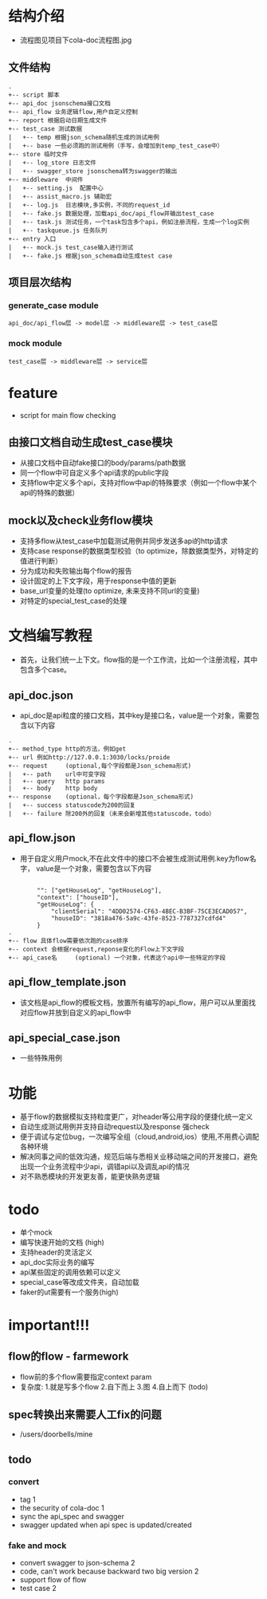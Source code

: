 # 结构介绍
- 流程图见项目下cola-doc流程图.jpg

## 文件结构 
```
.
+-- script 脚本
+-- api_doc jsonschema接口文档
+-- api_flow 业务逻辑flow,用户自定义控制 
+-- report 根据启动日期生成文件
+-- test_case 测试数据
|   +-- temp 根据json_schema随机生成的测试用例
|   +-- base 一些必须跑的测试用例（手写，会增加到temp_test_case中）
+-- store 临时文件
|   +-- log_store 日志文件
|   +-- swagger_store jsonschema转为swagger的输出
+-- middleware  中间件
|   +-- setting.js  配置中心
|   +-- assist_macro.js 辅助宏
|   +-- log.js  日志模块,多实例，不同的request_id
|   +-- fake.js 数据处理，加载api_doc/api_flow并输出test_case
|   +-- task.js 测试任务，一个task包含多个api，例如注册流程，生成一个log实例
|   +-- taskqueue.js 任务队列
+-- entry 入口
|   +-- mock.js test_case输入进行测试
|   +-- fake.js 根据json_schema自动生成test case
```

## 项目层次结构
### generate_case module
```
api_doc/api_flow层 -> model层 -> middleware层 -> test_case层           
```
### mock module
```
test_case层 -> middleware层 -> service层           
```

# feature
- script for main flow checking

## 由接口文档自动生成test_case模块
- 从接口文档中自动fake接口的body/params/path数据
- 同一个flow中可自定义多个api请求的public字段
- 支持flow中定义多个api，支持对flow中api的特殊要求（例如一个flow中某个api的特殊的数据）

## mock以及check业务flow模块
- 支持多flow从test_case中加载测试用例并同步发送多api的http请求
- 支持case response的数据类型校验（to optimize，除数据类型外，对特定的值进行判断）
- 分为成功和失败输出每个flow的报告
- 设计固定的上下文字段，用于response中值的更新 
- base_url变量的处理(to optimize, 未来支持不同url的变量)
- 对特定的special_test_case的处理

# 文档编写教程
- 首先，让我们统一上下文。flow指的是一个工作流，比如一个注册流程，其中包含多个case。

## api_doc.json
- api_doc是api粒度的接口文档，其中key是接口名，value是一个对象，需要包含以下内容
```
.
+-- method_type http的方法，例如get
+-- url 例如http://127.0.0.1:3030/locks/proide
+-- request     (optional,每个字段都是Json_schema形式)
|   +-- path    url中可变字段
|   +-- query   http params
|   +-- body    http body
+-- response    (optional，每个字段都是Json_schema形式)
|   +-- success statuscode为200的回复
|   +-- failure 除200外的回复（未来会新增其他statuscode，todo）
```

## api_flow.json
- 用于自定义用户mock,不在此文件中的接口不会被生成测试用例.key为flow名字， value是一个对象，需要包含以下内容
```

        "": ["getHouseLog", "getHouseLog"],
        "context": ["houseID"],
        "getHouseLog": {
            "clientSerial": "4DD02574-CF63-4BEC-B3BF-75CE3ECAD057",
            "houseID": "3818a476-5a9c-43fe-8523-7787327cdfd4"
        }
.
+-- flow 具体flow需要依次跑的case排序
+-- context 会根据request,reponse变化的Flow上下文字段
+-- api_case名     (optional) 一个对象，代表这个api中一些特定的字段
```

## api_flow_template.json
- 该文档是api_flow的模板文档，放置所有编写的api_flow，用户可以从里面找对应flow并放到自定义的api_flow中

## api_special_case.json
- 一些特殊用例

# 功能
- 基于flow的数据模拟支持粒度更广，对header等公用字段的便捷化统一定义
- 自动生成测试用例并支持自动request以及response 强check
- 便于调试与定位bug，一次编写全组（cloud,android,ios）使用,不用费心调配各种环境
- 解决同事之间的低效沟通，规范后端与悉相关业移动端之间的开发接口，避免出现一个业务流程中少api，调错api以及调乱api的情况 
- 对不熟悉模块的开发更友善，能更快熟务逻辑

# todo
- 单个mock
- 编写快速开始的文档 (high)
- 支持header的灵活定义 
- api_doc实际业务的编写
- api某些固定的调用依赖可以定义
- special_case等改成文件夹，自动加载
- faker的ut需要有一个服务(high)

# important!!!
## flow的flow - farmework

- flow前的多个flow需要指定context param
- 复杂度: 1.就是写多个flow 2.自下而上 3.图 4.自上而下 (todo)

## spec转换出来需要人工fix的问题

- /users/doorbells/mine

## todo

### convert

- tag 1
- the security of cola-doc  1
- sync the api_spec and swagger
- swagger updated when api spec is updated/created

### fake and mock

- convert swagger to json-schema 2
- code, can't work because  backward two big version  2
- support flow of flow
- test case 2